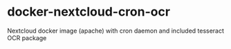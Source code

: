 # docker-nextcloud-cron-ocr
Nextcloud docker image (apache) with cron daemon and included tesseract OCR package
